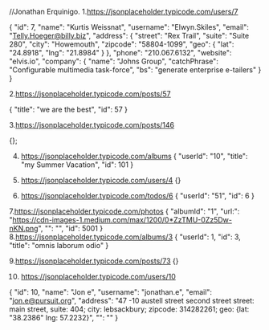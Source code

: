 //Jonathan Erquinigo.
1.https://jsonplaceholder.typicode.com/users/7

{
    "id": 7,
    "name": "Kurtis Weissnat",
    "username": "Elwyn.Skiles",
    "email": "Telly.Hoeger@billy.biz",
    "address": {
        "street": "Rex Trail",
        "suite": "Suite 280",
        "city": "Howemouth",
        "zipcode": "58804-1099",
        "geo": {
            "lat": "24.8918",
            "lng": "21.8984"
        }
    },
    "phone": "210.067.6132",
    "website": "elvis.io",
    "company": {
        "name": "Johns Group",
        "catchPhrase": "Configurable multimedia task-force",
        "bs": "generate enterprise e-tailers"
    }
}


2.https://jsonplaceholder.typicode.com/posts/57

{
    "title": "we are the best",
    "id": 57
}

3.https://jsonplaceholder.typicode.com/posts/146

{};

  4. https://jsonplaceholder.typicode.com/albums
  {
    "userId": "10",
    "title": "my Summer Vacation",
    "id": 101
}

5. https://jsonplaceholder.typicode.com/users/4
{}

  6. https://jsonplaceholder.typicode.com/todos/6
  {
    "userId": "51",
    "id": 6
}

7.https://jsonplaceholder.typicode.com/photos
{
    "albumId": "1",
    "url:": "https://cdn-images-1.medium.com/max/1200/0*ZzTMU-0Zz5Dw-nKN.png",
    "": "",
    "id": 5001
}
8.https://jsonplaceholder.typicode.com/albums/3
{
    "userId": 1,
    "id": 3,
    "title": "omnis laborum odio"
}

9.https://jsonplaceholder.typicode.com/posts/73
{}

  10. https://jsonplaceholder.typicode.com/users/10

  {
      "id": 10,
      "name": "Jon e",
      "username": "jonathan.e",
      "email": "jon.e@pursuit.org",
      "address": "47 -10 austell street second street street: main street, suite: 404; city: lebsackbury; zipcode: 314282261; geo: {lat: \"38.2386\" lng: 57.2232}",
      "": ""
  }
